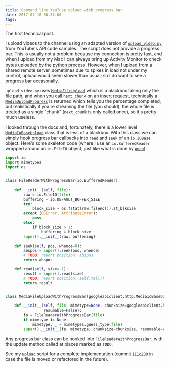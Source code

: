 ```yaml
---
title: Command line YouTube upload with progress bar
date: 2017-07-16 00:37:00
tags:
---
```

The first technical post.

I upload videos to the channel using an adapted version of [`upload_video.py`](https://github.com/youtube/api-samples/blob/master/python/upload_video.py) from YouTube's API code samples. The script does not provide a progress bar. This is usually not a problem because my connection is pretty fast, and when I upload from my Mac I can always bring up Activity Monitor to check bytes uploaded by the python process. However, when I upload from a shared remote server, sometimes due to spikes in load not under my control, upload would seem slower than usual; so I do want to see a progress bar occasonally.

`upload_video.py` uses [`MediaFileUpload`](https://google.github.io/google-api-python-client/docs/epy/googleapiclient.http.MediaFileUpload-class.html) which is a blackbox taking only the file path, and when you call [`next_chunk`](https://google.github.io/google-api-python-client/docs/epy/googleapiclient.http.HttpRequest-class.html#next_chunk) on an insert request, technically a [`MediaUploadProgress`](https://google.github.io/google-api-python-client/docs/epy/googleapiclient.http.MediaUploadProgress-class.html) is returned which tells you the percentage completed, but realistically if you're streaming the file (you should), the whole file is treated as a single "chunk" (`next_chunk` is only called once), so it's pretty much useless.

I looked through the docs and, fortunately, there is a lower level [`MediaIoBaseUpload`](https://google.github.io/google-api-python-client/docs/epy/googleapiclient.http.MediaIoBaseUpload-class.html) class that is less of a blackbox. With this class we can simply hook progress bar callbacks into `read` and `seek` of an `io.IOBase` object. Here's some skeleton code (where I use an `io.BufferedReader` wrapped around an `io.FileIO` object, just like what is done by [`open`](https://github.com/python/cpython/blob/v3.6.1/Lib/_pyio.py#L40-L249)):

```py
import io
import mimetypes
import os


class FileReaderWithProgressBar(io.BufferedReader):

    def __init__(self, file):
        raw = io.FileIO(file)
        buffering = io.DEFAULT_BUFFER_SIZE
        try:
            block_size = os.fstat(raw.fileno()).st_blksize
        except (OSError, AttributeError):
            pass
        else:
            if block_size > 1:
                buffering = block_size
        super().__init__(raw, buffering)

    def seek(self, pos, whence=0):
        abspos = super().seek(pos, whence)
        # TODO: report position: abspos
        return abspos

    def read(self, size=-1):
        result = super().read(size)
        # TODO: report position: self.tell()
        return result


class MediaFileUploadWithProgressBar(googleapiclient.http.MediaIoBaseUpload):

    def __init__(self, file, mimetype=None, chunksize=googleapiclient.http.DEFAULT_CHUNK_SIZE,
                 resumable=False):
        fp = FileReaderWithProgressBar(file)
        if mimetype is None:
            mimetype, _ = mimetypes.guess_type(file)
        super().__init__(fp, mimetype, chunksize=chunksize, resumable=resumable)
```

Any progress bar class can be hooked into `FileReaderWithProgressBar`, with the update method called at places marked as `TODO`.

See my [`upload`](https://github.com/SNH48Live/SNH48Live/blob/master/bin/upload) script for a complete implementation (commit [`111c200`](https://github.com/SNH48Live/SNH48Live/blob/111c2002ff314e1566baedec90430ef2025bbded/bin/upload#L86) in case the file is moved or refactored in the future).
